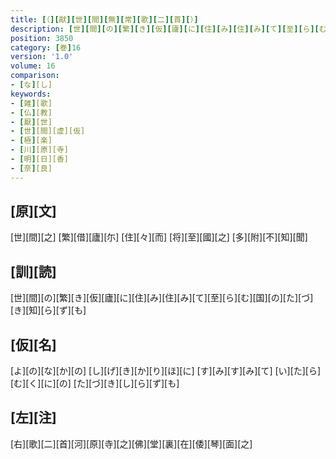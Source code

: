```yaml
---
title: [（][猒][世][間][無][常][歌][二][首][）]
description: [世][間][の][繁][き][仮][廬][に][住][み][住][み][て][至][ら][む][国][の][た][づ][き][知][ら][ず][も]
position: 3850
category: [巻]16
version: '1.0'
volume: 16
comparison:
- [な][し]
keywords:
- [雑][歌]
- [仏][教]
- [厭][世]
- [世][間][虚][仮]
- [極][楽]
- [川][原][寺]
- [明][日][香]
- [奈][良]
---
```


## [原][文]

[世][間][之] [繁][借][廬][尓] [住][々][而] [将][至][國][之] [多][附][不][知][聞]

## [訓][読]

[世][間][の][繁][き][仮][廬][に][住][み][住][み][て][至][ら][む][国][の][た][づ][き][知][ら][ず][も]

## [仮][名]

[よ][の][な][か][の] [し][げ][き][か][り][ほ][に] [す][み][す][み][て] [い][た][ら][む][く][に][の] [た][づ][き][し][ら][ず][も]

## [左][注]

[右][歌][二][首][河][原][寺][之][佛][堂][裏][在][倭][琴][面][之]

